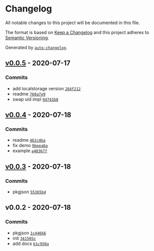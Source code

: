 # Changelog

All notable changes to this project will be documented in this file.

The format is based on [Keep a Changelog](https://keepachangelog.com/en/1.0.0/)
and this project adheres to [Semantic Versioning](https://semver.org/spec/v2.0.0.html).

Generated by [`auto-changelog`](https://github.com/CookPete/auto-changelog).

## [v0.0.5](https://github.com/sw-yx/react-todomvc/compare/v0.0.4...v0.0.5) - 2020-07-17

### Commits

- add localstorage version [`284f212`](https://github.com/sw-yx/react-todomvc/commit/284f212d10c0cbee1e90b499182640444465d0df)
- readme [`760a7e9`](https://github.com/sw-yx/react-todomvc/commit/760a7e94d482083bba7a5146016eeeb52d3de867)
- swap uid impl [`94741b8`](https://github.com/sw-yx/react-todomvc/commit/94741b8920c633ec695bba523c604707ba7d35a4)

## [v0.0.4](https://github.com/sw-yx/react-todomvc/compare/v0.0.3...v0.0.4) - 2020-07-18

### Commits

- readme [`462c4ba`](https://github.com/sw-yx/react-todomvc/commit/462c4ba3c6127f8517d0e0c26b566be1ba398a4e)
- fix demo [`9beea6a`](https://github.com/sw-yx/react-todomvc/commit/9beea6aae283262938702262887b97c6afdfe7f3)
- example [`a48367f`](https://github.com/sw-yx/react-todomvc/commit/a48367f978d6192e8eadb8bf2fd1603b5e98d6ba)

## [v0.0.3](https://github.com/sw-yx/react-todomvc/compare/v0.0.2...v0.0.3) - 2020-07-18

### Commits

- pkgjson [`55365b4`](https://github.com/sw-yx/react-todomvc/commit/55365b40a4d0b7aa4b16550d9296c626044f7185)

## v0.0.2 - 2020-07-18

### Commits

- pkgjson [`1c44666`](https://github.com/sw-yx/react-todomvc/commit/1c446667945b81e69be013646558e7707abb9359)
- init [`341505c`](https://github.com/sw-yx/react-todomvc/commit/341505c9f98bda499410a07d3954c6ccf0242cff)
- add docs [`b1c950a`](https://github.com/sw-yx/react-todomvc/commit/b1c950a60cea7f80d186a8a2e47515c82a7117ce)
